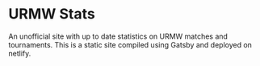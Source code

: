 # URMW Stats

An unofficial site with up to date statistics on URMW matches and tournaments.
This is a static site compiled using Gatsby and deployed on netlify.
